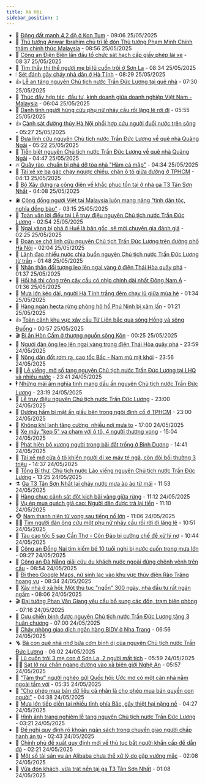 ```yaml
---
title: Xã Hội
sidebar_position: 1
---
```


<!-- dantri-xa-hoi:START -->
- 🫣 [Động đất mạnh 4,2 độ ở Kon Tum](https://dantri.com.vn/xa-hoi/dong-dat-manh-42-do-o-kon-tum-20250525154603949.htm) - 09:06 25/05/2025
- 💼 [Thủ tướng Anwar Ibrahim chủ trì lễ đón Thủ tướng Phạm Minh Chính thăm chính thức Malaysia](https://dantri.com.vn/xa-hoi/thu-tuong-anwar-ibrahim-chu-tri-le-don-thu-tuong-pham-minh-chinh-tham-chinh-thuc-malaysia-20250525155616863.htm) - 08:56 25/05/2025
- 🎊 [Công an Điện Biên lần đầu tổ chức sát hạch cấp giấy phép lái xe](https://dantri.com.vn/xa-hoi/cong-an-dien-bien-lan-dau-to-chuc-sat-hach-cap-giay-phep-lai-xe-20250525151228234.htm) - 08:37 25/05/2025
- 🙉 [Tìm thấy thi thể người mẹ bị lũ cuốn trôi ở Sơn La](https://dantri.com.vn/xa-hoi/tim-thay-thi-the-nguoi-me-bi-lu-cuon-troi-o-son-la-20250525150206157.htm) - 08:34 25/05/2025
- 🕯 [Sét đánh gây cháy nhà dân ở Hà Tĩnh](https://dantri.com.vn/xa-hoi/set-danh-gay-chay-nha-dan-o-ha-tinh-20250525142447832.htm) - 08:29 25/05/2025
- 👍 [Lễ an táng nguyên Chủ tịch nước Trần Đức Lương tại quê nhà](https://dantri.com.vn/xa-hoi/le-an-tang-nguyen-chu-tich-nuoc-tran-duc-luong-tai-que-nha-20250525092728684.htm) - 07:30 25/05/2025
- 🤖 [Thúc đẩy hợp tác, đầu tư, kinh doanh giữa doanh nghiệp Việt Nam - Malaysia](https://dantri.com.vn/xa-hoi/thuc-day-hop-tac-dau-tu-kinh-doanh-giua-doanh-nghiep-viet-nam-malaysia-20250525130354860.htm) - 06:04 25/05/2025
- 🙉 [Danh tính người hùng cứu phụ nữ nhảy cầu rồi lặng lẽ rời đi](https://dantri.com.vn/xa-hoi/danh-tinh-nguoi-hung-cuu-phu-nu-nhay-cau-roi-lang-le-roi-di-20250525112425212.htm) - 05:55 25/05/2025
- 👍 [Cảnh sát đường thủy Hà Nội phối hợp cứu người đuối nước trên sông](https://dantri.com.vn/xa-hoi/canh-sat-duong-thuy-ha-noi-phoi-hop-cuu-nguoi-duoi-nuoc-tren-song-20250525121653273.htm) - 05:27 25/05/2025
- 🗽 [Đưa linh cữu nguyên Chủ tịch nước Trần Đức Lương về quê nhà Quảng Ngãi](https://dantri.com.vn/xa-hoi/dua-linh-cuu-nguyen-chu-tich-nuoc-tran-duc-luong-ve-que-nha-quang-ngai-20250525120158603.htm) - 05:22 25/05/2025
- 🗽 [Tiễn biệt nguyên Chủ tịch nước Trần Đức Lương về quê nhà Quảng Ngãi](https://dantri.com.vn/xa-hoi/tien-biet-nguyen-chu-tich-nuoc-tran-duc-luong-ve-que-nha-quang-ngai-20250525105723530.htm) - 04:47 25/05/2025
- 🔥 [Quây rào, chuẩn bị phá dỡ tòa nhà &quot;Hàm cá mập&quot;](https://dantri.com.vn/xa-hoi/quay-rao-chuan-bi-pha-do-toa-nha-ham-ca-map-20250525112637335.htm) - 04:34 25/05/2025
- 🦒 [Tài xế xe ba gác chạy ngược chiều, chặn ô tô giữa đường ở TPHCM](https://dantri.com.vn/xa-hoi/tai-xe-xe-ba-gac-chay-nguoc-chieu-chan-o-to-giua-duong-o-tphcm-20250525102306684.htm) - 04:13 25/05/2025
- 🧐 [Bộ Xây dựng ra công điện về khắc phục tồn tại ở nhà ga T3 Tân Sơn Nhất](https://dantri.com.vn/xa-hoi/bo-xay-dung-ra-cong-dien-ve-khac-phuc-ton-tai-o-nha-ga-t3-tan-son-nhat-20250525110643534.htm) - 04:08 25/05/2025
- ⛽️ [Cộng đồng người Việt tại Malaysia luôn mang nặng &quot;tình dân tộc, nghĩa đồng bào&quot;](https://dantri.com.vn/xa-hoi/cong-dong-nguoi-viet-tai-malaysia-luon-mang-nang-tinh-dan-toc-nghia-dong-bao-20250525101524958.htm) - 03:15 25/05/2025
- 🚀 [Toàn văn lời điếu tại Lễ truy điệu nguyên Chủ tịch nước Trần Đức Lương](https://dantri.com.vn/xa-hoi/toan-van-loi-dieu-tai-le-truy-dieu-nguyen-chu-tich-nuoc-tran-duc-luong-20250525095318235.htm) - 02:54 25/05/2025
- 🦒 [Ngai vàng bị phá ở Huế là bản gốc, sẽ mời chuyên gia đánh giá](https://dantri.com.vn/xa-hoi/ngai-vang-bi-pha-o-hue-la-ban-goc-se-moi-chuyen-gia-danh-gia-20250525085454588.htm) - 02:25 25/05/2025
- 🦅 [Đoàn xe chở linh cữu nguyên Chủ tịch Trần Đức Lương trên đường phố Hà Nội](https://dantri.com.vn/xa-hoi/doan-xe-cho-linh-cuu-nguyen-chu-tich-tran-duc-luong-tren-duong-pho-ha-noi-20250525084934889.htm) - 02:04 25/05/2025
- 🚀 [Lãnh đạo nhiều nước chia buồn nguyên Chủ tịch nước Trần Đức Lương từ trần](https://dantri.com.vn/xa-hoi/lanh-dao-nhieu-nuoc-chia-buon-nguyen-chu-tich-nuoc-tran-duc-luong-tu-tran-20250525084211382.htm) - 01:48 25/05/2025
- 🦅 [Nhân thân đối tượng leo lên ngai vàng ở điện Thái Hòa quậy phá](https://dantri.com.vn/xa-hoi/nhan-than-doi-tuong-leo-len-ngai-vang-o-dien-thai-hoa-quay-pha-20250525081634448.htm) - 01:37 25/05/2025
- 🤠 [Hối hả thi công trên cây cầu có nhịp chính dài nhất Đông Nam Á](https://dantri.com.vn/xa-hoi/hoi-ha-thi-cong-tren-cay-cau-co-nhip-chinh-dai-nhat-dong-nam-a-20250520113339629.htm) - 01:36 25/05/2025
- 💄 [Mưa lớn kéo dài, người Hà Tĩnh trắng đêm chạy lũ giữa mùa hè](https://dantri.com.vn/xa-hoi/mua-lon-keo-dai-nguoi-ha-tinh-trang-dem-chay-lu-giua-mua-he-20250525070049797.htm) - 01:34 25/05/2025
- 🥷 [Hàng ngàn hecta rừng phòng hộ hồ Phú Ninh bị xâm lấn](https://dantri.com.vn/xa-hoi/hang-ngan-hecta-rung-phong-ho-ho-phu-ninh-bi-xam-lan-20250523160809415.htm) - 01:21 25/05/2025
- 👍 [Toàn cảnh khu vực xây cầu Tứ Liên bắc qua sông Hồng và sông Đuống](https://dantri.com.vn/xa-hoi/toan-canh-khu-vuc-xay-cau-tu-lien-bac-qua-song-hong-va-song-duong-20250522225159352.htm) - 00:57 25/05/2025
- 🎬 [Bí ẩn Hòn Cấm ở thượng nguồn sông Kôn](https://dantri.com.vn/xa-hoi/bi-an-hon-cam-o-thuong-nguon-song-kon-20250522160037002.htm) - 00:25 25/05/2025
- 🦒 [Người đàn ông leo lên ngai vàng trong điện Thái Hòa quậy phá](https://dantri.com.vn/xa-hoi/nguoi-dan-ong-leo-len-ngai-vang-trong-dien-thai-hoa-quay-pha-20250525053316472.htm) - 23:59 24/05/2025
- 🌊 [Nông dân đốt rơm rạ, cao tốc Bắc - Nam mù mịt khói](https://dantri.com.vn/xa-hoi/nong-dan-dot-rom-ra-cao-toc-bac-nam-mu-mit-khoi-20250524064626881.htm) - 23:56 24/05/2025
- 🧑‍💻 [Lễ viếng, mở sổ tang nguyên Chủ tịch nước Trần Đức Lương tại LHQ và nhiều nước](https://dantri.com.vn/xa-hoi/le-vieng-mo-so-tang-nguyen-chu-tich-nuoc-tran-duc-luong-tai-lhq-va-nhieu-nuoc-20250525064130194.htm) - 23:41 24/05/2025
- 🕴 [Những mái ấm nghĩa tình mang dấu ấn nguyên Chủ tịch nước Trần Đức Lương](https://dantri.com.vn/xa-hoi/nhung-mai-am-nghia-tinh-mang-dau-an-nguyen-chu-tich-nuoc-tran-duc-luong-20250523111653579.htm) - 23:19 24/05/2025
- 🤔 [Lễ truy điệu nguyên Chủ tịch nước Trần Đức Lương](https://dantri.com.vn/xa-hoi/le-truy-dieu-nguyen-chu-tich-nuoc-tran-duc-luong-20250524212448910.htm) - 23:00 24/05/2025
- 💄 [Đường hầm bí mật ẩn giấu bên trong ngôi đình cổ ở TPHCM](https://dantri.com.vn/xa-hoi/duong-ham-bi-mat-an-giau-ben-trong-ngoi-dinh-co-o-tphcm-20250520224259646.htm) - 23:00 24/05/2025
- 🧠 [Không khí lạnh tăng cường, nhiều nơi mưa to](https://dantri.com.vn/xa-hoi/khong-khi-lanh-tang-cuong-nhieu-noi-mua-to-20250524223156472.htm) - 17:00 24/05/2025
- 🦣 [Xe máy &quot;kẹp 5&quot; va chạm với ô tô, 4 người thương vong](https://dantri.com.vn/xa-hoi/xe-may-kep-5-va-cham-voi-o-to-4-nguoi-thuong-vong-20250524213140896.htm) - 15:04 24/05/2025
- 💫 [Phát hiện bộ xương người trong bãi đất trống ở Bình Dương](https://dantri.com.vn/xa-hoi/phat-hien-bo-xuong-nguoi-trong-bai-dat-trong-o-binh-duong-20250524213010501.htm) - 14:41 24/05/2025
- 🚀 [Tài xế mở cửa ô tô khiến người đi xe máy té ngã, còn đòi bồi thường 3 triệu](https://dantri.com.vn/xa-hoi/tai-xe-mo-cua-o-to-khien-nguoi-di-xe-may-te-nga-con-doi-boi-thuong-3-trieu-20250524212008759.htm) - 14:37 24/05/2025
- 🤔 [Tổng Bí thư, Chủ tịch nước Lào viếng nguyên Chủ tịch nước Trần Đức Lương](https://dantri.com.vn/xa-hoi/tong-bi-thu-chu-tich-nuoc-lao-vieng-nguyen-chu-tich-nuoc-tran-duc-luong-20250524202444022.htm) - 13:25 24/05/2025
- ⚗️ [Ga T3 Tân Sơn Nhất lại chảy nước mưa ào ào từ mái](https://dantri.com.vn/xa-hoi/ga-t3-tan-son-nhat-lai-chay-nuoc-mua-ao-ao-tu-mai-20250524180613106.htm) - 11:53 24/05/2025
- 🫶 [Hàng chục cảnh sát đột kích bãi vàng giữa rừng](https://dantri.com.vn/xa-hoi/hang-chuc-canh-sat-dot-kich-bai-vang-giua-rung-20250524180123343.htm) - 11:12 24/05/2025
- 🌮 [Vụ ép mua quách giá cao: Người dân được trả lại tiền](https://dantri.com.vn/xa-hoi/vu-ep-mua-quach-gia-cao-nguoi-dan-duoc-tra-lai-tien-20250524161231014.htm) - 11:10 24/05/2025
- 🐵 [Nam thanh niên tử vong sau tiếng nổ lớn](https://dantri.com.vn/xa-hoi/nam-thanh-nien-tu-vong-sau-tieng-no-lon-20250524174800925.htm) - 11:06 24/05/2025
- 🧑‍🏫 [Tìm người đàn ông cứu một phụ nữ nhảy cầu rồi rời đi lặng lẽ](https://dantri.com.vn/xa-hoi/tim-nguoi-dan-ong-cuu-mot-phu-nu-nhay-cau-roi-roi-di-lang-le-20250524173424721.htm) - 10:51 24/05/2025
- 💫 [Tàu cao tốc 5 sao Cần Thơ - Côn Đảo bị cưỡng chế để xử lý nợ](https://dantri.com.vn/xa-hoi/tau-cao-toc-5-sao-can-tho-con-dao-bi-cuong-che-de-xu-ly-no-20250524170237958.htm) - 10:44 24/05/2025
- 🦩 [Công an Đồng Nai tìm kiếm bé 10 tuổi nghi bị nước cuốn trong mưa lớn](https://dantri.com.vn/xa-hoi/cong-an-dong-nai-tim-kiem-be-10-tuoi-nghi-bi-nuoc-cuon-trong-mua-lon-20250524155323034.htm) - 09:27 24/05/2025
- 🦄 [Công an Đà Nẵng giải cứu du khách nước ngoài đứng chênh vênh trên cầu](https://dantri.com.vn/xa-hoi/cong-an-da-nang-giai-cuu-du-khach-nuoc-ngoai-dung-chenh-venh-tren-cau-20250524154034529.htm) - 08:54 24/05/2025
- 💂 [Đi theo Google Maps, nữ sinh lạc vào khu vực thủy điện Rào Trăng hoang vu](https://dantri.com.vn/xa-hoi/di-theo-google-maps-nu-sinh-lac-vao-khu-vuc-thuy-dien-rao-trang-hoang-vu-20250524152113712.htm) - 08:34 24/05/2025
- 💄 [Xây nhà ở xã hội: Một thủ tục &quot;ngốn&quot; 300 ngày, nhà đầu tư rất ngán ngẩm](https://dantri.com.vn/xa-hoi/xay-nha-o-xa-hoi-mot-thu-tuc-ngon-300-ngay-nha-dau-tu-rat-ngan-ngam-20250524150310295.htm) - 08:06 24/05/2025
- 🎬 [Đại tướng Phan Văn Giang yêu cầu bổ sung các đồn, trạm biên phòng](https://dantri.com.vn/xa-hoi/dai-tuong-phan-van-giang-yeu-cau-bo-sung-cac-don-tram-bien-phong-20250524140122773.htm) - 07:16 24/05/2025
- 👀 [Cựu chiến binh được nguyên Chủ tịch nước Trần Đức Lương tặng 3 huân chương](https://dantri.com.vn/xa-hoi/cuu-chien-binh-duoc-nguyen-chu-tich-nuoc-tran-duc-luong-tang-3-huan-chuong-20250524111925227.htm) - 07:00 24/05/2025
- 💃 [Cháy phòng giao dịch ngân hàng BIDV ở Nha Trang](https://dantri.com.vn/xa-hoi/chay-phong-giao-dich-ngan-hang-bidv-o-nha-trang-20250524133700305.htm) - 06:56 24/05/2025
- 🪜 [Bà con quê nhà nhớ bữa cơm bình dị của nguyên Chủ tịch nước Trần Đức Lương](https://dantri.com.vn/xa-hoi/ba-con-que-nha-nho-bua-com-binh-di-cua-nguyen-chu-tich-nuoc-tran-duc-luong-20250524111203231.htm) - 06:02 24/05/2025
- 📝 [Lũ cuốn trôi 3 mẹ con ở Sơn La, 2 người mất tích](https://dantri.com.vn/xa-hoi/lu-cuon-troi-3-me-con-o-son-la-2-nguoi-mat-tich-20250524121943225.htm) - 05:59 24/05/2025
- 🧑‍💻 [Sạt lở núi chắn ngang đường vào xã biên giới Nghệ An](https://dantri.com.vn/xa-hoi/sat-lo-nui-chan-ngang-duong-vao-xa-bien-gioi-nghe-an-20250524112621907.htm) - 05:57 24/05/2025
- 👺 [&quot;Tâm thư&quot; người nghèo gửi Quốc hội: Ước mơ có một căn nhà nằm ngoài tầm với](https://dantri.com.vn/xa-hoi/tam-thu-nguoi-ngheo-gui-quoc-hoi-uoc-mo-co-mot-can-nha-nam-ngoai-tam-voi-20250524122202494.htm) - 05:35 24/05/2025
- 🌮 [&quot;Cho phép mua bán dữ liệu cá nhân là cho phép mua bán quyền con người&quot;](https://dantri.com.vn/xa-hoi/cho-phep-mua-ban-du-lieu-ca-nhan-la-cho-phep-mua-ban-quyen-con-nguoi-20250524112758517.htm) - 04:38 24/05/2025
- 🤭 [Mưa lớn tiếp diễn tại nhiều tỉnh phía Bắc, gây thiệt hại nặng nề](https://dantri.com.vn/xa-hoi/mua-lon-tiep-dien-tai-nhieu-tinh-phia-bac-gay-thiet-hai-nang-ne-20250524112407432.htm) - 04:27 24/05/2025
- 💪 [Hình ảnh trang nghiêm lễ tang nguyên Chủ tịch nước Trần Đức Lương](https://dantri.com.vn/xa-hoi/hinh-anh-trang-nghiem-le-tang-nguyen-chu-tich-nuoc-tran-duc-luong-20250524101349159.htm) - 03:21 24/05/2025
- 🧰 [Đề nghị quy định rõ khoản ngân sách trong chuyển giao người chấp hành án tù](https://dantri.com.vn/xa-hoi/de-nghi-quy-dinh-ro-khoan-ngan-sach-trong-chuyen-giao-nguoi-chap-hanh-an-tu-20250524091228637.htm) - 02:43 24/05/2025
- 🤡 [Chính phủ đề xuất quy định mới về thủ tục bắt người khẩn cấp để dẫn độ](https://dantri.com.vn/xa-hoi/chinh-phu-de-xuat-quy-dinh-moi-ve-thu-tuc-bat-nguoi-khan-cap-de-dan-do-20250524091129025.htm) - 02:21 24/05/2025
- 🦆 [Một số tài sản vụ án Alibaba chưa thể xử lý do gặp vướng mắc](https://dantri.com.vn/xa-hoi/mot-so-tai-san-vu-an-alibaba-chua-the-xu-ly-do-gap-vuong-mac-20250524084109511.htm) - 02:08 24/05/2025
- 🦍 [Vừa đón khách, vừa trát nền tại ga T3 Tân Sơn Nhất](https://dantri.com.vn/xa-hoi/vua-don-khach-vua-trat-nen-tai-ga-t3-tan-son-nhat-20250524061701285.htm) - 01:08 24/05/2025<!-- dantri-xa-hoi:END -->

